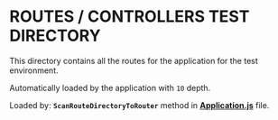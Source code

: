 # ROUTES / CONTROLLERS TEST DIRECTORY

This directory contains all the routes for the application for the test environment.

Automatically loaded by the application with `10` depth.

Loaded by: **`ScanRouteDirectoryToRouter`** method in **[Application.js](../../src/app/Application.js)** file.
